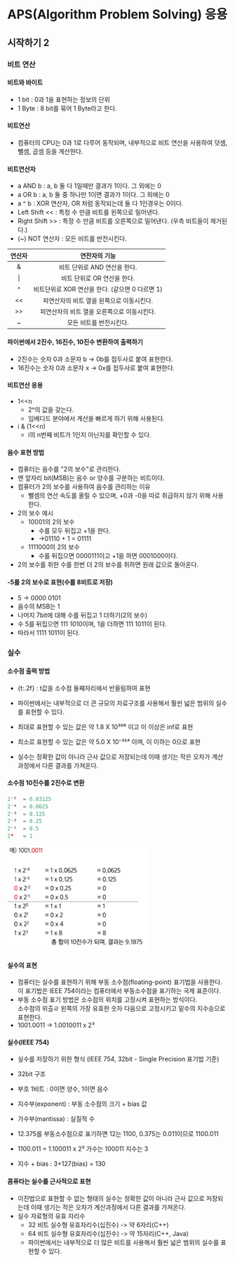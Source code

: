 ﻿# APS(Algorithm Problem Solving) 응용

## 시작하기 2

### 비트 연산

#### 비트와 바이트

- 1 bit : 0과 1을 표현하는 정보의 단위
- 1 Byte : 8 bit를 묶어 1 Byte라고 한다.

#### 비트연산

- 컴퓨터의 CPU는 0과 1로 다루어 동작되며, 내부적으로 비트 연산을 사용하여 덧셈, 뺄셈, 곱셈 등을 계산한다.

#### 비트연산자

- a AND b : a, b 둘 다 1일때만 결과가 1이다. 그 외에는 0
- a OR b : a, b 둘 중 하나만 1이면 결과가 1이다. 그 외에는 0
- a ^ b : XOR 연산자, OR 처럼 동작되는데 둘 다 1인경우는 0이다.
- Left Shift << : 특정 수 만큼 비트를 왼쪽으로 밀어낸다.
- Right Shift >> : 특정 수 만큼 비트를 오른쪽으로 밀어낸다. (우측 비트들이 제거된다.)
- (~) NOT 연산자 : 모든 비트를 반전시킨다.

| 연산자 |                  연잔자의 기능                  |
| :----: | :---------------------------------------------: |
|   &    |          비트 단위로 AND 연산을 한다.           |
|   \|   |           비트 단위로 OR 연산을 한다.           |
|   ^    | 비트단위로 XOR 연산을 한다. (같으면 0 다르면 1) |
|   <<   |    피연산자의 비트 열을 왼쪽으로 이동시킨다.    |
|   >>   |   피연산자의 비트 열을 오른쪽으로 이동시킨다.   |
|   ~    |             모든 비트를 반전시킨다.             |

#### 파이썬에서 2진수, 16진수, 10진수 변환하여 출력하기

- 2진수는 숫자 0과 소문자 b -> 0b를 접두사로 붙여 표현한다.
- 16진수는 숫자 0과 소문자 x -> 0x를 접두사로 붙여 표현한다.

#### 비트연산 응용

- 1<<n
  - 2ⁿ의 값을 갖는다.
  - 임베디드 분야에서 계산을 빠르게 하기 위해 사용된다.
- i & (1<<n)
  - i의 n번째 비트가 1인지 아닌지를 확인할 수 있다.

#### 음수 표현 방법

- 컴퓨터는 음수를 "2의 보수"로 관리한다.
- 맨 앞자리 bit(MSB)는 음수 or 양수를 구분하는 비트이다.
- 컴퓨터가 2의 보수를 사용하여 음수를 관리하는 이유
  - 뺄셈의 연산 속도를 올릴 수 있으며, +0과 -0을 따로 취급하지 않기 위해 사용한다.
- 2의 보수 예시
  - 10001의 2의 보수
    - 수를 모두 뒤집고 +1을 한다.
    - ->01110 + 1 = 01111
  - 1111000의 2의 보수
    - 수를 뒤집으면 0000111이고 +1을 하면 0001000이다.
- 2의 보수를 취한 수를 한번 더 2의 보수를 취하면 원래 값으로 돌아온다.

#### -5를 2의 보수로 표현(수를 8비트로 저장)

- 5 -> 0000 0101
- 음수의 MSB는 1
- 나머지 7bit에 대해 수를 뒤집고 1 더하기(2의 보수)
- 수 5를 뒤집으면 111 1010이며, 1을 더하면 111 1011이 된다.
- 따라서 1111 1011이 된다.

### 실수

#### 소수점 출력 방법

- {t:.2f} : t값을 소수점 둘째자리에서 반올림하여 표현

- 파이썬에서는 내부적으로 더 큰 규모의 자료구조를 사용해서 훨씬 넓은 범위의 실수를 표현할 수 있다.
- 최대로 표현할 수 있는 값은 약 1.8 X 10³⁰⁸ 이고 이 이상은 inf로 표현
- 최소로 표현할 수 있는 값은 약 5.0 X 10⁻³²⁴ 이며, 이 이하는 0으로 표현
- 실수는 정확한 값이 아니라 근사 값으로 저장되는데 이때 생기는 작은 오차가 계산 과정에서 다른 결과를 가져온다.

#### 소수점 10진수를 2진수로 변환

```py
2⁻⁵  = 0.03125
2⁻⁴  = 0.0625
2⁻³  = 0.125
2⁻²  = 0.25
2⁻¹  = 0.5
2⁰   = 1
```

![alt text](Bin_Dec_Point.png)

#### 실수의 표현

- 컴퓨터는 실수를 표현하기 위해 부동 소수점(floating-point) 표기법을 사용한다.<br>이 표기법은 IEEE 754이라는 컴퓨터에서 부동소수점을 표기하는 국제 표준이다.
- 부동 소수점 표기 방법은 소수점의 위치를 고정시켜 표현하는 방식이다.<br>소수점의 위츨ㄹ 왼쪽의 가장 유효한 숫자 다음으로 고정시키고 밑수의 지수승으로 표현한다.
- 1001.0011 -> 1.0010011 x 2³

#### 실수(IEEE 754)

- 실수를 저장하기 위한 형식 (IEEE 754, 32bit - Single Precision 표기법 기준)
- 32bit 구조
- 부호 1비트 : 0이면 양수, 1이면 음수
- 지수부(exponent) : 부동 소수점의 크기 + bias 값
- 가수부(mantissa) : 실질적 수

- 12.375를 부동소수점으로 표기하면 12는 1100, 0.375는 0.011이므로 1100.011
- 1100.011 = 1.100011 x 2³ 가수는 100011 지수는 3
- 지수 + bias : 3+127(bias) = 130

#### 콤퓨타는 실수를 근사적으로 표현

- 이진법으로 표현할 수 없는 형태의 실수는 정확한 값이 아니라 근사 값으로 저장되는데 이때 생기는 작은 오차가 계산과정에서 다른 결과를 가져온다.
- 실수 자료형의 유효 자리수
  - 32 비트 실수형 유효자리수(십진수) -> 약 6자리(C++)
  - 64 비트 실수형 유효자리수(십진수) -> 약 15자리(C++, Java)
  - 파이썬에서는 내부적으로 더 많은 비트를 사용해서 훨씬 넓은 범위의 실수를 표현할 수 있다.
